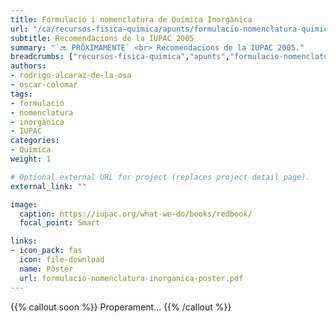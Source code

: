 ```yaml
---
title: Formulació i nomenclatura de Química Inorgànica
url: "/ca/recursos-fisica-quimica/apunts/formulacio-nomenclatura-quimica/inorganica"
subtitle: Recomendacions de la IUPAC 2005
summary: "`🔜 PRÓXIMAMENTE` <br> Recomendacions de la IUPAC 2005."
breadcrumbs: ["recursos-fisica-quimica","apunts","formulacio-nomenclatura-quimica"]
authors:
- rodrigo-alcaraz-de-la-osa
- oscar-colomar
tags:
- formulació
- nomenclatura
- inorgànica
- IUPAC
categories:
- Química
weight: 1

# Optional external URL for project (replaces project detail page).
external_link: ""

image:
  caption: https://iupac.org/what-we-do/books/redbook/
  focal_point: Smart

links:
- icon_pack: fas
  icon: file-download
  name: Pòster
  url: formulacio-nomenclatura-inorganica-poster.pdf
---
```


{{% callout soon %}}
Properament...
{{% /callout %}}
